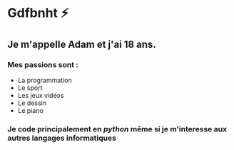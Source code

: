 # Gdfbnht ⚡

## Je m'appelle **Adam** et j'ai **18 ans**.

### Mes passions sont :
- La programmation
- Le sport
- Les jeux vidéos
- Le dessin
- Le piano

### Je code principalement en _python_ même si je m'interesse aux autres langages informatiques
<!--
**Gdfbnht/Gdfbnht** is a ✨ _special_ ✨ repository because its `README.md` (this file) appears on your GitHub profile.

Here are some ideas to get you started:

- 🔭 I’m currently working on ...
- 🌱 I’m currently learning ...
- 👯 I’m looking to collaborate on ...
- 🤔 I’m looking for help with ...
- 💬 Ask me about ...
- 📫 How to reach me: ...
- 😄 Pronouns: ...
- ⚡ Fun fact: ...
-->
